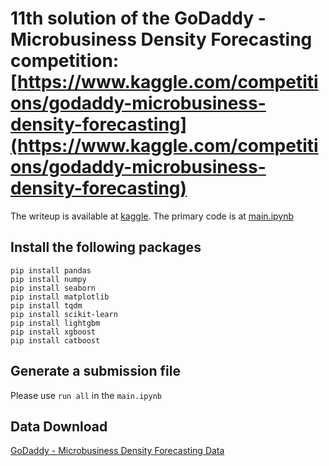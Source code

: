 # 11th solution of the GoDaddy - Microbusiness Density Forecasting competition: [https://www.kaggle.com/competitions/godaddy-microbusiness-density-forecasting](https://www.kaggle.com/competitions/godaddy-microbusiness-density-forecasting)

The writeup is available at [kaggle](https://www.kaggle.com/competitions/godaddy-microbusiness-density-forecasting/discussion/417803).
The primary code is at [main.ipynb](https://github.com/ywugwu/GoDaddy-MDF-Competition/blob/main/main.ipynb)

## Install the following packages

```
pip install pandas
pip install numpy
pip install seaborn
pip install matplotlib
pip install tqdm
pip install scikit-learn
pip install lightgbm
pip install xgboost
pip install catboost

```

## Generate a submission file

Please use `run all` in the `main.ipynb`

## Data Download

[GoDaddy - Microbusiness Density Forecasting Data](https://www.kaggle.com/competitions/godaddy-microbusiness-density-forecasting/data)
